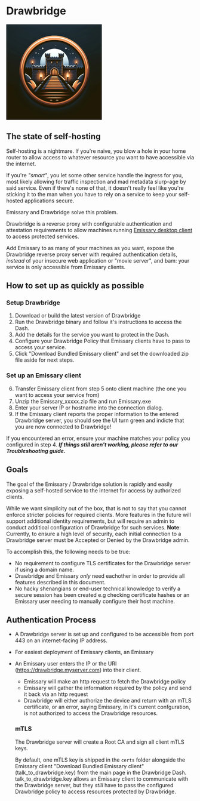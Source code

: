 # Drawbridge
![Drawbridge Logo](./drawbridge_logo.jpg)
## The state of self-hosting 
Self-hosting is a nightmare. If you're naive, you blow a hole in your home router to allow access to whatever resource you want to have accessible via the internet. 

If you're *"smart"*, you let some other service handle the ingress for you, most likely allowing for traffic inspection and mad metadata slurp-age by said service. 
Even if there's none of that, it doesn't really feel like you're sticking it to the man when you have to rely on a service to keep your self-hosted applications secure.

Emissary and Drawbridge solve this problem. 

Drawbridge is a reverse proxy with configurable authentication and attestation requirements to allow machines running [Emissary desktop client](https://github.com/dhens/Emissary) to access protected services.

Add Emissary to as many of your machines as you want, expose the Drawbridge reverse proxy server with required authentication details, _instead_ of your insecure web application or "movie server", and bam: your service is only accessible from Emissary clients.

## How to set up as quickly as possible
### Setup Drawbridge
1. Download or build the latest version of Drawbridge
2. Run the Drawbridge binary and follow it's instructions to access the Dash.
3. Add the details for the service you want to protect in the Dash.
4. Configure your Drawbridge Policy that Emissary clients have to pass to access your service.
5. Click "Download Bundled Emissary client" and set the downloaded zip file aside for next steps.
### Set up an Emissary client
6. Transfer Emissary client from step 5 onto client machine (the one you want to access your service from)
7. Unzip the Emissary_xxxxx.zip file and run Emissary.exe
8. Enter your server IP or hostname into the connection dialog.
9. If the Emissary client reports the proper information to the entered Drawbridge server, you should see the UI turn green and indicte that you are now connected to Drawbridge!
  
  If you encountered an error, ensure your machine matches your policy you configured in step 4. ***If things still aren't working, please refer to our Troubleshooting guide.***

## Goals
The goal of the Emissary / Drawbridge solution is rapidly and easily exposing a self-hosted service to the internet for access by authorized clients.

While we want simplicity out of the box, that is not to say that you cannot enforce stricter policies for required clients. More features in the future will support additional identity requirements, but will require an admin to conduct additioal configuration of Drawbridge for such services.
**Note**: Currently, to ensure a high level of security, each initial connection to a Drawbridge server must be Accepted or Denied by the Drawbridge admin.

To accomplish this, the following needs to be true:
- No requirement to configure TLS certificates for the Drawbridge server if using a domain name.
- Drawbridge and Emissary _only_ need eachother in order to provide all features described in this document.
- No hacky shenangians or end-user technical knowledge to verify a secure session has been created e.g checking certificate hashes or an Emissary user needing to manually configure their host machine.

  
## Authentication Process 
- A Drawbridge server is set up and configured to be accessible from port 443 on an internet-facing IP address.
- For easiest deployment of Emissary clients, an Emissary 
- An Emissary user enters the IP or the URI (https://drawbridge.myserver.com) into their client.
  - Emissary will make an http request to fetch the Drawbridge policy
  - Emissary will gather the information required by the policy and send it back via an http request
  - Drawbridge will either authorize the device and return with an mTLS certificate, or an error, saying Emissary, in it's current confguration, is not authorized to access the Drawbridge resources.

  ### mTLS
  The Drawbridge server will create a Root CA and sign all client mTLS keys.
  
  By default, one mTLS key is shipped in the `certs` folder alongside the Emissary client "Download Bundled Emissary client" (talk_to_drawbridge.key) from the main page in the Drawbridge Dash.
  talk_to_drawbridge.key allows an Emissary client to communicate with the Drawbridge server, but they _still_ have to pass the configured Drawbridge policy to access resources protected by Drawbridge.
